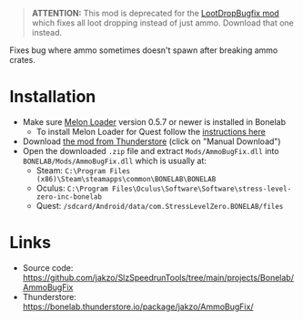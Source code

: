 > **ATTENTION:** This mod is deprecated for the [LootDropBugfix mod](https://bonelab.thunderstore.io/package/jakzo/BlLootDropBugfix/) which fixes all loot dropping instead of just ammo. Download that one instead.

Fixes bug where ammo sometimes doesn't spawn after breaking ammo crates.

# Installation

- Make sure [Melon Loader](https://melonwiki.xyz/#/?id=what-is-melonloader) version 0.5.7 or newer is installed in Bonelab
  - To install Melon Loader for Quest follow the [instructions here](https://github.com/LemonLoader/MelonLoader/wiki/Installation)
- Download [the mod from Thunderstore](https://bonelab.thunderstore.io/package/jakzo/AmmoBugFix/) (click on "Manual Download")
- Open the downloaded `.zip` file and extract `Mods/AmmoBugFix.dll` into `BONELAB/Mods/AmmoBugFix.dll` which is usually at:
  - Steam: `C:\Program Files (x86)\Steam\steamapps\common\BONELAB\BONELAB`
  - Oculus: `C:\Program Files\Oculus\Software\Software\stress-level-zero-inc-bonelab`
  - Quest: `/sdcard/Android/data/com.StressLevelZero.BONELAB/files`

# Links

- Source code: https://github.com/jakzo/SlzSpeedrunTools/tree/main/projects/Bonelab/AmmoBugFix
- Thunderstore: https://bonelab.thunderstore.io/package/jakzo/AmmoBugFix/

